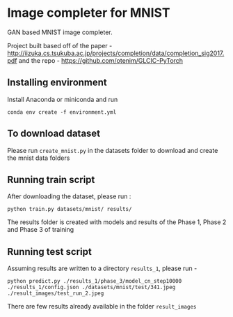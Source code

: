 # Image completer for MNIST
GAN based MNIST image completer.

Project built based off of the paper - http://iizuka.cs.tsukuba.ac.jp/projects/completion/data/completion_sig2017.pdf and the repo - https://github.com/otenim/GLCIC-PyTorch

## Installing environment
Install Anaconda or miniconda and run 

```
conda env create -f environment.yml
```

## To download dataset
Please run `create_mnist.py` in the datasets folder to download and create the mnist data folders

## Running train script
After downloading the dataset, please run :

``` 
python train.py datasets/mnist/ results/
```

The results folder is created with models and results of the Phase 1, Phase 2 and Phase 3 of training


## Running test script
Assuming results are written to a directory `results_1`, please run -
```
python predict.py ./results_1/phase_3/model_cn_step10000 ./results_1/config.json ./datasets/mnist/test/341.jpeg ./result_images/test_run_2.jpeg
```

There are few results already available in the folder `result_images`